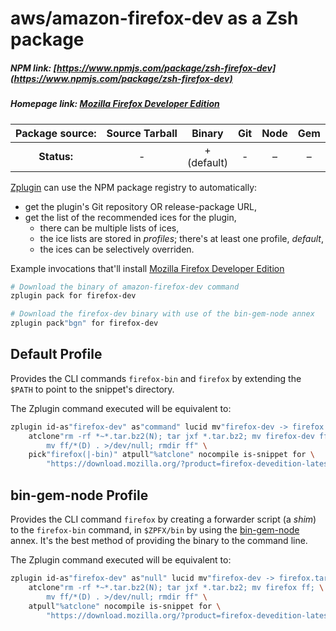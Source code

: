 # aws/amazon-firefox-dev as a Zsh package

##### NPM link: [https://www.npmjs.com/package/zsh-firefox-dev](https://www.npmjs.com/package/zsh-firefox-dev)

##### Homepage link: [Mozilla Firefox Developer Edition](https://www.mozilla.org/en-US/firefox/developer/)

| **Package source:** | Source Tarball | Binary | Git | Node | Gem |
|:-------------------:|:--------------:|:------:|:---:|:----:|:---:|
| **Status:**         |  -             | + <br> (default) |  -  |   –  |  –  |

[Zplugin](https://github.com/zdharma/zplugin) can use the NPM package registry
to automatically:

- get the plugin's Git repository OR release-package URL,
- get the list of the recommended ices for the plugin,
    - there can be multiple lists of ices,
    - the ice lists are stored in *profiles*; there's at least one profile, *default*,
    - the ices can be selectively overriden.

Example invocations that'll install [Mozilla Firefox Developer Edition](https://www.mozilla.org/en-US/firefox/developer/)

```zsh
# Download the binary of amazon-firefox-dev command
zplugin pack for firefox-dev

# Download the firefox-dev binary with use of the bin-gem-node annex
zplugin pack"bgn" for firefox-dev
```

## Default Profile

Provides the CLI commands `firefox-bin` and `firefox` by extending the `$PATH`
to point to the snippet's directory.

The Zplugin command executed will be equivalent to:

```zsh
zplugin id-as"firefox-dev" as"command" lucid mv"firefox-dev -> firefox.tar.bz2" \
    atclone"rm -rf *~*.tar.bz2(N); tar jxf *.tar.bz2; mv firefox-dev ff; \
        mv ff/*(D) . >/dev/null; rmdir ff" \
    pick"firefox(|-bin)" atpull"%atclone" nocompile is-snippet for \
        "https://download.mozilla.org/?product=firefox-devedition-latest-ssl&os=${${${(M)OSTYPE##linux}:+linux64}:-${${(M)OSTYPE##darwin}:+osx}}&lang=en-US"
```

## bin-gem-node Profile

Provides the CLI command `firefox` by creating a forwarder script (a *shim*) to
the `firefox-bin` command, in `$ZPFX/bin` by using the
[bin-gem-node](https://github.com/zplugin/z-a-bin-gem-node) annex. It's the best
method of providing the binary to the command line.

The Zplugin command executed will be equivalent to:

```zsh
zplugin id-as"firefox-dev" as"null" lucid mv"firefox-dev -> firefox.tar.bz2" \
    atclone"rm -rf *~*.tar.bz2(N); tar jxf *.tar.bz2; mv firefox ff; \
        mv ff/*(D) . >/dev/null; rmdir ff" \
    atpull"%atclone" nocompile is-snippet for \
        "https://download.mozilla.org/?product=firefox-devedition-latest-ssl&os=${${${(M)OSTYPE##linux}:+linux64}:-${${(M)OSTYPE##darwin}:+osx}}&lang=en-US"
```

<!-- vim:set ft=markdown tw=80 fo+=an1 autoindent: -->
